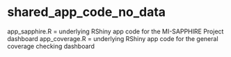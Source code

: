 # shared_app_code_no_data


app_sapphire.R = underlying RShiny app code for the MI-SAPPHIRE Project dashboard
app_coverage.R = underlying RShiny app code for the general coverage checking dashboard
